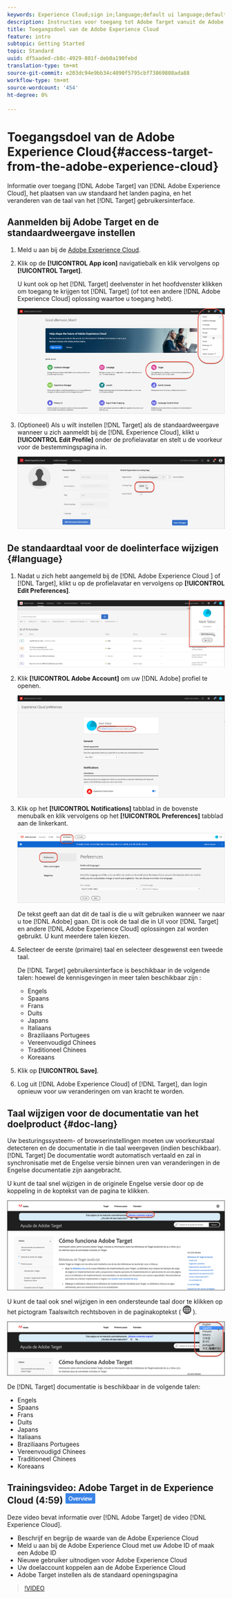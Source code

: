 ```yaml
---
keywords: Experience Cloud;sign in;language;default ui language;default language
description: Instructies voor toegang tot Adobe Target vanuit de Adobe Experience Cloud.
title: Toegangsdoel van de Adobe Experience Cloud
feature: intro
subtopic: Getting Started
topic: Standard
uuid: df5aaded-cb8c-4929-801f-deb0a190febd
translation-type: tm+mt
source-git-commit: e203dc94e9bb34c4090f5795cbf73869808ada88
workflow-type: tm+mt
source-wordcount: '454'
ht-degree: 0%

---
```



# Toegangsdoel van de Adobe Experience Cloud{#access-target-from-the-adobe-experience-cloud}

Informatie over toegang [!DNL Adobe Target] van [!DNL Adobe Experience Cloud], het plaatsen van uw standaard het landen pagina, en het veranderen van de taal van het [!DNL Target] gebruikersinterface.

## Aanmelden bij Adobe Target en de standaardweergave instellen

1. Meld u aan bij de [Adobe Experience Cloud](https://experience.adobe.com/).

1. Klik op de **[!UICONTROL App icon]** navigatiebalk en klik vervolgens op **[!UICONTROL Target]**.

   U kunt ook op het [!DNL Target] deelvenster in het hoofdvenster klikken om toegang te krijgen tot [!DNL Target] (of tot een andere [!DNL Adobe Experience Cloud] oplossing waartoe u toegang hebt).

   ![toepassingspictogram](/help/c-intro/assets/appmenu-new.png)

1. (Optioneel) Als u wilt instellen [!DNL Target] als de standaardweergave wanneer u zich aanmeldt bij de [!DNL Experience Cloud], klikt u **[!UICONTROL Edit Profile]** onder de profielavatar en stelt u de voorkeur voor de bestemmingspagina in.

   ![Openingspagina](/help/c-intro/assets/pagepref-new.png)

## De standaardtaal voor de doelinterface wijzigen {#language}

1. Nadat u zich hebt aangemeld bij de [!DNL Adobe Experience Cloud ] of [!DNL Target], klikt u op de profielavatar en vervolgens op **[!UICONTROL Edit Preferences]**.

   ![Profiel bewerken](/help/c-intro/assets/change-language.png)

1. Klik **[!UICONTROL Adobe Account]** om uw [!DNL Adobe] profiel te openen.

   ![Adobe-account](/help/c-intro/assets/adobe-account.png)

1. Klik op het **[!UICONTROL Notifications]** tabblad in de bovenste menubalk en klik vervolgens op het **[!UICONTROL Preferences]** tabblad aan de linkerkant.

   ![Voorkeurstalen](/help/c-intro/assets/prefered-language.png)

   De tekst geeft aan dat dit de taal is die u wilt gebruiken wanneer we naar u toe [!DNL Adobe] gaan. Dit is ook de taal die in UI voor [!DNL Target] en andere [!DNL Adobe Experience Cloud] oplossingen zal worden gebruikt. U kunt meerdere talen kiezen.

1. Selecteer de eerste (primaire) taal en selecteer desgewenst een tweede taal.

   De [!DNL Target] gebruikersinterface is beschikbaar in de volgende talen: hoewel de kennisgevingen in meer talen beschikbaar zijn :

   * Engels
   * Spaans
   * Frans
   * Duits
   * Japans
   * Italiaans
   * Braziliaans Portugees
   * Vereenvoudigd Chinees
   * Traditioneel Chinees
   * Koreaans

1. Klik op **[!UICONTROL Save]**.

1. Log uit [!DNL Adobe Experience Cloud] of [!DNL Target], dan login opnieuw voor uw veranderingen om van kracht te worden.

## Taal wijzigen voor de documentatie van het doelproduct {#doc-lang}

Uw besturingssysteem- of browserinstellingen moeten uw voorkeurstaal detecteren en de documentatie in die taal weergeven (indien beschikbaar). [!DNL Target] De documentatie wordt automatisch vertaald en zal in synchronisatie met de Engelse versie binnen uren van veranderingen in de Engelse documentatie zijn aangebracht.

U kunt de taal snel wijzigen in de originele Engelse versie door op de koppeling in de koptekst van de pagina te klikken.

![Overschakelen op oorspronkelijke taal](/help/c-intro/assets/mt-original.png)

U kunt de taal ook snel wijzigen in een ondersteunde taal door te klikken op het pictogram Taalswitch rechtsboven in de paginakoptekst ( ![taalschakelaar](/help/c-intro/assets/icon-language-switcher.png) ).

![taalschakelaar](/help/c-intro/assets/language-switcher.png)

De [!DNL Target] documentatie is beschikbaar in de volgende talen:

* Engels
* Spaans
* Frans
* Duits
* Japans
* Italiaans
* Braziliaans Portugees
* Vereenvoudigd Chinees
* Traditioneel Chinees
* Koreaans

## Trainingsvideo: Adobe Target in de Experience Cloud (4:59) ![overzichtsbadge](/help/assets/overview.png)

Deze video bevat informatie over [!DNL Adobe Target] de video [!DNL Experience Cloud].

* Beschrijf en begrijp de waarde van de Adobe Experience Cloud
* Meld u aan bij de Adobe Experience Cloud met uw Adobe ID of maak een Adobe ID
* Nieuwe gebruiker uitnodigen voor Adobe Experience Cloud
* Uw doelaccount koppelen aan de Adobe Experience Cloud
* Adobe Target instellen als de standaard openingspagina

>[!VIDEO](https://www.youtube.com/v=7lwYrYC7vdM)